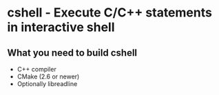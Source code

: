 cshell - Execute C/C++ statements in interactive shell
====================================

What you need to build cshell
------------------------------------
* C++ compiler
* CMake (2.6 or newer)
* Optionally libreadline

